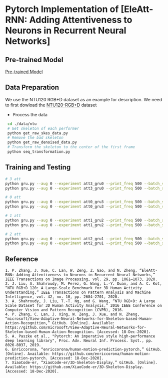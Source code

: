 # Pytorch Implementation of [EleAtt-RNN: Adding Attentiveness to Neurons in Recurrent Neural Networks]

## Pre-trained Model

[Pre-trained Model](https://drive.google.com/drive/folders/1-859NwPYWt2UQoNpCdxwo5gn2QLsj5YV?usp=sharing)

## Data Preparation

We use the NTU120 RGB+D dataset as an example for description. We need to first dowload the [NTU120-RGB+D](https://github.com/shahroudy/NTURGB-D) dataset

- Process the data
```bash
 cd ./data/ntu
 # Get skeleton of each performer
 python get_raw_skes_data.py
 # Remove the bad skeleton 
 python get_raw_denoised_data.py
 # Transform the skeleton to the center of the first frame
 python seq_transformation.py
```


## Training and Testing

```bash
# 3 att
python gru.py --aug 0 --experiment att3_gru0 --print_freq 500 --batch_size 256 --lr 0.005 --train 1 --max_epoches 100 --att 3
python gru.py --aug 0 --experiment att3_gru0 --print_freq 500 --batch_size 256 --lr 0.005 --train 0 --max_epoches 1 --att 3

# 0 att
python gru.py --aug 0 --experiment att0_gru3 --print_freq 500 --batch_size 256 --lr 0.005 --train 1 --max_epoches 100
python gru.py --aug 0 --experiment att0_gru3 --print_freq 500 --batch_size 256 --lr 0.005 --train 0 --max_epoches 1

# 1 att
python gru.py --aug 0 --experiment att1_gru2 --print_freq 500 --batch_size 256 --lr 0.005 --train 1 --max_epoches 100 --att 1
python gru.py --aug 0 --experiment att1_gru2 --print_freq 500 --batch_size 256 --lr 0.005 --train 0 --max_epoches 1 --att 1

# 2 att
python gru.py --aug 0 --experiment att2_gru1 --print_freq 500 --batch_size 256 --lr 0.005 --train 1 --max_epoches 100 --att 2
python gru.py --aug 0 --experiment att2_gru1 --print_freq 500 --batch_size 256 --lr 0.005 --train 0 --max_epoches 1 --att 2
```


## Reference


```
1. P. Zhang, J. Xue, C. Lan, W. Zeng, Z. Gao, and N. Zheng, “EleAtt-RNN: Adding Attentiveness to Neurons in Recurrent Neural Networks,” IEEE Transactions on Image Processing, vol. 29, pp. 1061–1073, 2020. 
2. J. Liu, A. Shahroudy, M. Perez, G. Wang, L.-Y. Duan, and A. C. Kot, “NTU RGB+D 120: A Large-Scale Benchmark for 3D Human Activity Understanding,” IEEE Transactions on Pattern Analysis and Machine Intelligence, vol. 42, no. 10, pp. 2684–2701, 2020. 
3. A. Shahroudy, J. Liu, T.-T. Ng, and G. Wang, “NTU RGB+D: A Large Scale Dataset for 3D Human Activity Analysis,” 2016 IEEE Conference on Computer Vision and Pattern Recognition (CVPR), 2016. 
4. P. Zhang, C. Lan, J. Xing, W. Zeng, J. Xue, and N. Zheng, “microsoft/View-Adaptive-Neural-Networks-for-Skeleton-based-Human-Action-Recognition,” GitHub. [Online]. Available: https://github.com/microsoft/View-Adaptive-Neural-Networks-for-Skeleton-based-Human-Action-Recognition. [Accessed: 18-Dec-2020]. 
5. A. Paszke et al., "Pytorch: An imperative style high-performance deep learning library", Proc. Adv. Neural Inf. Process. Syst., pp. 8026-8037, 2019.
6. Enriccorona, “enriccorona/human-motion-prediction-pytorch,” GitHub. [Online]. Available: https://github.com/enriccorona/human-motion-prediction-pytorch. [Accessed: 18-Dec-2020]. 
7. XiaoCode-er, “XiaoCode-er/3D-Skeleton-Display,” GitHub. [Online]. Available: https://github.com/XiaoCode-er/3D-Skeleton-Display. [Accessed: 18-Dec-2020]. 
```